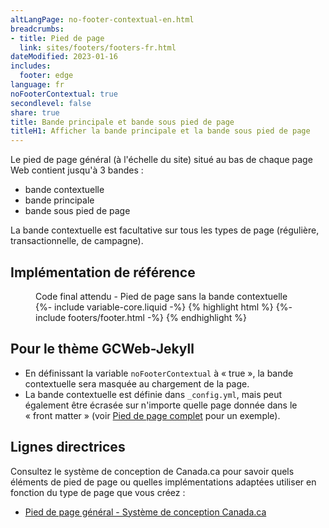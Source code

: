 ```yaml
---
altLangPage: no-footer-contextual-en.html
breadcrumbs:
- title: Pied de page
  link: sites/footers/footers-fr.html
dateModified: 2023-01-16
includes:
  footer: edge
language: fr
noFooterContextual: true
secondlevel: false
share: true
title: Bande principale et bande sous pied de page
titleH1: Afficher la bande principale et la bande sous pied de page
---
```

<div class="wb-prettify all-pre hide"></div>

Le pied de page général (à l'échelle du site) situé au bas de chaque page Web contient jusqu'à 3 bandes :

* bande contextuelle
* bande principale
* bande sous pied de page

La bande contextuelle est facultative sur tous les types de page (régulière, transactionnelle, de campagne).

## Implémentation de référence

<figure>
  <figcaption class="h3">Code final attendu - Pied de page sans la bande contextuelle</figcaption>
{%- include variable-core.liquid -%}
{% highlight html %}
  {%- include footers/footer.html -%}
{% endhighlight %}
</figure>

## Pour le thème GCWeb-Jekyll

* En définissant la variable `noFooterContextual` à «&nbsp;true&nbsp;», la bande contextuelle sera masquée au chargement de la page.
* La bande contextuelle est définie dans `_config.yml`, mais peut également être écrasée sur n'importe quelle page donnée dans le «&nbsp;front matter&nbsp;» (voir [Pied de page complet](footers-fr.html) pour un exemple).

## Lignes directrices

Consultez le système de conception de Canada.ca pour savoir quels éléments de pied de page ou quelles implémentations adaptées utiliser en fonction du type de page que vous créez :

* [Pied de page général - Système de conception Canada.ca](https://conception.canada.ca/configurations-conception-communes/pied-page.html)
